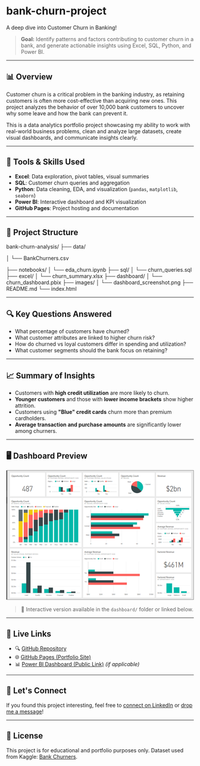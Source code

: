 # bank-churn-project
A deep dive into Customer Churn in Banking!

> **Goal:** Identify patterns and factors contributing to customer churn in a bank, and generate actionable insights using Excel, SQL, Python, and Power BI.

---

## 📊 Overview

Customer churn is a critical problem in the banking industry, as retaining customers is often more cost-effective than acquiring new ones. This project analyzes the behavior of over 10,000 bank customers to uncover why some leave and how the bank can prevent it.

This is a data analytics portfolio project showcasing my ability to work with real-world business problems, clean and analyze large datasets, create visual dashboards, and communicate insights clearly.

---

## 🧰 Tools & Skills Used

- **Excel**: Data exploration, pivot tables, visual summaries
- **SQL**: Customer churn queries and aggregation
- **Python**: Data cleaning, EDA, and visualization (`pandas`, `matplotlib`, `seaborn`)
- **Power BI**: Interactive dashboard and KPI visualization
- **GitHub Pages**: Project hosting and documentation

---

## 📁 Project Structure
bank-churn-analysis/
├── data/

│ └── BankChurners.csv

├── notebooks/
│ └── eda_churn.ipynb
├── sql/
│ └── churn_queries.sql
├── excel/
│ └── churn_summary.xlsx
├── dashboard/
│ └── churn_dashboard.pbix
├── images/
│ └── dashboard_screenshot.png
├── README.md
└── index.html

---

## 🔍 Key Questions Answered

- What percentage of customers have churned?
- What customer attributes are linked to higher churn risk?
- How do churned vs loyal customers differ in spending and utilization?
- What customer segments should the bank focus on retaining?

---

## 📈 Summary of Insights

- Customers with **high credit utilization** are more likely to churn.
- **Younger customers** and those with **lower income brackets** show higher attrition.
- Customers using **"Blue" credit cards** churn more than premium cardholders.
- **Average transaction and purchase amounts** are significantly lower among churners.

---

## 🖥️ Dashboard Preview

![Dashboard Screenshot](images/dashboard_screenshot.png)

> 📌 Interactive version available in the `dashboard/` folder or linked below.

---

## 🔗 Live Links

- 🔍 [GitHub Repository](https://github.com/yourusername/bank-churn-analysis)
- 🌐 [GitHub Pages (Portfolio Site)](https://yourusername.github.io/bank-churn-analysis)
- 📊 [Power BI Dashboard (Public Link)](https://app.powerbi.com/...) *(if applicable)*

---

## 🤝 Let's Connect
 
If you found this project interesting, feel free to [connect on LinkedIn](https://linkedin.com/in/yourusername) or [drop me a message](mailto:your@email.com)!

---

## 📄 License

This project is for educational and portfolio purposes only. Dataset used from Kaggle: [Bank Churners](https://www.kaggle.com/datasets/sakshigoyal7/credit-card-customers).


